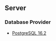 ﻿## Server

### Database Provider
- [PostgreSQL 16.2](https://www.enterprisedb.com/downloads/postgres-postgresql-downloads)